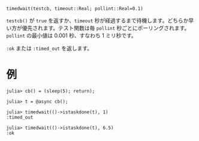 ```
timedwait(testcb, timeout::Real; pollint::Real=0.1)
```

`testcb()` が `true` を返すか、`timeout` 秒が経過するまで待機します。どちらか早い方が優先されます。テスト関数は毎 `pollint` 秒ごとにポーリングされます。`pollint` の最小値は 0.001 秒、すなわち 1 ミリ秒です。

`:ok` または `:timed_out` を返します。

# 例

```jldoctest
julia> cb() = (sleep(5); return);

julia> t = @async cb();

julia> timedwait(()->istaskdone(t), 1)
:timed_out

julia> timedwait(()->istaskdone(t), 6.5)
:ok
```
